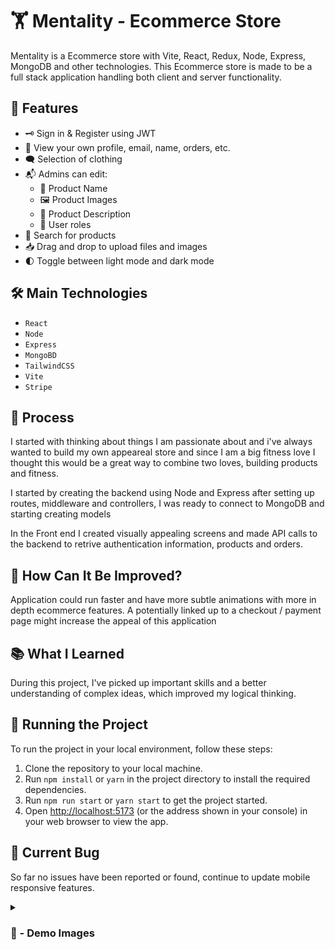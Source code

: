 # 🏋️ Mentality - Ecommerce Store

Mentality is a Ecommerce store with Vite, React, Redux, Node, Express, MongoDB and other technologies. This Ecommerce store is made to be a full stack application handling both client and server functionality.

## 🚀 Features

-   🗝 Sign in & Register using JWT
-   👤 View your own profile, email, name, orders, etc.
-   🗨 Selection of clothing
-   📬 Admins can edit:
    -   📁 Product Name
    -   🖼 Product Images
    -   📝 Product Description
    -   👥 User roles
-   🔎 Search for products
-   📥 Drag and drop to upload files and images
-   🌓 Toggle between light mode and dark mode

## 🛠️ Main Technologies

-   `React`
-   `Node`
-   `Express`
-   `MongoBD`
-   `TailwindCSS`
-   `Vite`
-   `Stripe`

## 📝 Process

I started with thinking about things I am passionate about and i've always wanted to build my own appeareal store and since I am a big fitness love I thought this would be a great way to combine two loves, building products and fitness.

I started by creating the backend using Node and Express after setting up routes, middleware and controllers, I was ready to connect to MongoDB and starting creating models

In the Front end I created visually appealing screens and made API calls to the backend to retrive authentication information, products and orders.

## 🤔 How Can It Be Improved?

Application could run faster and have more subtle animations with more in depth ecommerce features. A potentially linked up to a checkout / payment page might increase the appeal of this application

## 📚 What I Learned

During this project, I've picked up important skills and a better understanding of complex ideas, which improved my logical thinking.

## 🚦 Running the Project

To run the project in your local environment, follow these steps:

1. Clone the repository to your local machine.
2. Run `npm install` or `yarn` in the project directory to install the required dependencies.
3. Run `npm run start` or `yarn start` to get the project started.
4. Open [http://localhost:5173](http://localhost:5173) (or the address shown in your console) in your web browser to view the app.

## 🐛 Current Bug

So far no issues have been reported or found, continue to update mobile responsive features.

<details>
<summary><h3> 📸 - Demo Images </h3></summary>

#

![Screenshot](https://github.com/carlos-req/ecommerce_store/blob/main/client/public/Landing%20Page.png)

#

![Screenshot](https://github.com/carlos-req/ecommerce_store/blob/main/client/public/Login.png)

#

![Screenshot](https://github.com/carlos-req/ecommerce_store/blob/main/client/public/Register.png)

#

![Screenshot]()

#

![Screenshot]()

#

![Screenshot]()

#

![Screenshot]()

</details>
